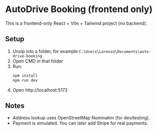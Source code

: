 # AutoDrive Booking (frontend only)

This is a frontend-only React + Vite + Tailwind project (no backend).

## Setup

1. Unzip into a folder, for example `C:\Users\Lorenzo\Documents\auto-drive-booking`
2. Open CMD in that folder
3. Run:
   ```cmd
   npm install
   npm run dev
   ```
4. Open http://localhost:5173

## Notes
- Address lookup uses OpenStreetMap Nominatim (for dev/testing).
- Payment is simulated. You can later add Stripe for real payments.
